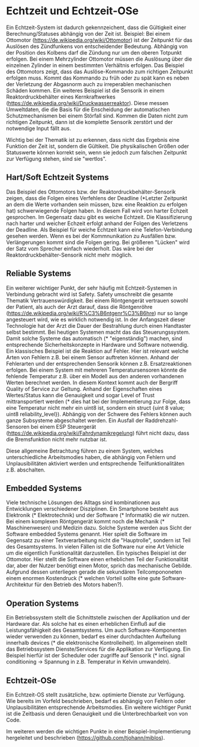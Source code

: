 Echtzeit und Echtzeit-OSe
=========================

Ein Echtzeit-System ist dadurch gekennzeichent, dass die Gültigkeit einer Berechnung/Statuses abhängig von der Zeit ist.
Beispiel: Bei einem Ottomotor (https://de.wikipedia.org/wiki/Ottomotor) ist der Zeitpunkt für das Auslösen des Zündfunkens von entscheidender Bedeutung. Abhängig von der Position des Kolbens darf die Zündung nur um den oberen Totpunkt erfolgen. Bei einem Mehrzylinder Ottomotor müssen die Auslösung über die einzelnen Zylinder in einem bestimmten Verhältnis erfolgen.
Das Beispiel des Ottomotors zeigt, dass das Auslöse-Kommando zum richtigen Zeitpunkt erfolgen muss. Kommt das Kommando zu früh oder zu spät kann es neben der Verletzung der Abgasnorm auch zu irreperablen mechanischen Schäden kommen.
Ein weiteres Beispiel ist die Sensorik in einem Reaktordruckbehälter eines Kernkraftwerkes (https://de.wikipedia.org/wiki/Druckwasserreaktor). Diese messen Umweltdaten, die die Basis für die Enscheidung der automatischen Schutzmechanismen bei einem Störfall sind. Kommen die Daten nicht zum richtigen Zeitpunkt, dann ist die komplette Sensorik zerstört und der notwendige Input fällt aus.

Wichtig bei der Thematik ist zu erkennen, dass nicht das Ergebnis eine Funktion der Zeit ist, sondern die Gültikeit. Die physikalischen Größen oder Statuswerte können korrekt sein, wenn sie jedoch zum falschen Zeitpunkt zur Verfügung stehen, sind sie "wertlos".


Hart/Soft Echtzeit Systems
--------------------------

Das Beispiel des Ottomotors bzw. der Reaktordruckbehälter-Sensorik zeigen, dass die Folgen eines Verfehlens der Deadline (*Letzter Zeitpunkt an dem die Werte vorhanden sein müssen, bzw. eine Reaktion zu erfolgen hat) schwerwiegende Folgen haben. In diesem Fall wird von harter Echzeit gesprochen. Im Gegensatz dazu gibt es weiche Echtzeit. Die Klassifizierung nach harter und weicher Echzeit erfolgt anhand der Folgen des Verletzens der Deadline. Als Beispiel für weiche Echtzeit kann eine Telefon-Verbindung gesehen werden. Wenn es bei der Kommnunikation zu Ausfällen bzw. Verlängerungen kommt sind die Folgen gering. Bei größeren "Lücken" wird der Satz vom Sprecher einfach wiederholt. Das wäre bei der Reaktordruckbehälter-Sensorik nicht mehr möglich.


Reliable Systems
----------------

Ein weiterer wichtiger Punkt, der sehr häufig mit Echtzeit-Systemen in Verbindung gebracht wird ist Safety. Safety umschreibt die gesamte Thematik Vertrauenswürdigkeit. Bei einem Röntgengerät vertrauen sowohl der Patient, als auch der Arzt darauf, dass die Röntgenröhre (https://de.wikipedia.org/wiki/R%C3%B6ntgenr%C3%B6hre) nur so lange angesteuert wird, wie es wirklich notwendig ist. In der Anfangszeit dieser Technologie hat der Arzt die Dauer der Bestrahlung durch einen Handtaster selbst bestimmt. Bei heutigen Systemen macht das das Steuerungssystem. Damit solche Systeme das automatisch (* "eigenständig") machen, sind entsprechende Sicherheitskonzepte in Hardware und Software notwendig. Ein klassisches Beispiel ist die Reaktion auf Fehler. Hier ist relevant welche Arten von Fehlern z.B. bei einem Sensor auftreten können. Anhand der Fehlerarten und der entsprechenden Sensorik können z.B. Ersatzreaktionen erfolgen. Bei einem System mit mehreren Temperatursensoren könnte die fehlende Temperatur z.B. über ein Modell aus den anderen vorhandenen Werten berechnet werden. In diesem Kontext kommt auch der Bergriff Quality of Service zur Geltung. Anhand der Eigenschaften eines Wertes/Status kann die Genauigkeit und sogar Level of Trust mittransportiert werden (* dies hat bei der Implementierung zur Folge, dass eine Temperatur nicht mehr ein uint8 ist, sondern ein struct {uint 8 value; uint8 reliability_level}). Abhängig von der Schwere des Fehlers können auch ganze Subsysteme abgeschaltet werden. Ein Ausfall der Raddrehzahl-Sensoren bei einem ESP Steuergerät (https://de.wikipedia.org/wiki/Fahrdynamikregelung) führt nicht dazu, dass die Bremsfunktion nicht mehr nutzbar ist.

Diese allgemeine Betrachtung führen zu einem System, welches unterschiedliche Arbeitsmodies haben, die abhängig von Fehlern und Unplausibilitäten aktiviert werden und entsprechende Teilfunktionalitäten z.B. abschalten.


Embedded Systems
----------------

Viele technische Lösungen des Alltags sind kombinationen aus Entwicklungen verschiedener Disziplinen. Ein Smartphone besteht aus Elektronik (* Elektrotechnik) und der Software (* Informatik) die wir nutzen. Bei einem komplexen Röntgengerät kommt noch die Mechanik (* Maschinenwesen) und Medizin dazu. Solche Systeme werden aus Sicht der Software embedded Systems genannt. Hier spielt die Software im Gegensatz zu einer Textverarbeitung nicht die "Hauptrolle", sondern ist Teil des Gesamtsystems. In vielen Fällen ist die Software nur eine Art Vehicle um die eigentlich Funktionalität darzustellen. Ein typisches Beispiel ist der Ottomotor. Hier stellt die Software einen erheblichen Teil der Funktionalität dar, aber der Nutzer benötigt einen Motor, sprich das mechanische Gebilde. Aufgrund dessen unterliegen gerade die sekundären Teilcompononeten einem enormen Kostendruck (* welchen Vorteil sollte eine gute Software-Architektur für den Betrieb des Motors haben?).


Operation Systems
-----------------

Ein Betriebssystem stellt die Schnittstelle zwischen der Applikation und der Hardware dar. Als solche hat es einen erheblichen Einfluß auf die Leistungsfähigkeit des Gesamtsystems. Um auch Software-Komponenten wieder verwenden zu können, bedarf es einer durchdachten Aufteilung innerhalb devices (* die elektronische Kontrolleiheit).
Im allgemeinen stellt das Betriebssystem Dienste/Services für die Applikation zur Verfügung. Ein Beispiel hierfür ist der Scheduler oder zugriffe auf Sensorik (* incl. signal conditioning -> Spannung in z.B. Temperatur in Kelvin umwandeln).


Echtzeit-OSe
------------

Ein Echtzeit-OS stellt zusätzliche, bzw. optimierte Dienste zur Verfügung. Wie bereits im Vorfeld beschrieben, bedarf es abhängig von Fehlern oder Unplausibilitäten entsprechende Arbeitsmodies. Ein weitere wichtiger Punkt ist die Zeitbasis und deren Genauigkeit und die Unterbrechbarkeit von von Code.

Im weiteren werden die wichtigen Punkte in einer Beispiel-Implementierung hergeleitet und beschrieben (https://github.com/tjohann/miblos).

